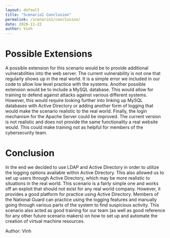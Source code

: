 ```yaml
---
layout: default
title: "Scenario1 Conclusion"
permalink: /scenario1/conclusion/
date: 2020-11-22
author: Vinh
---
```

# Possible Extensions

A possible extension for this scenario would be to provide additional vulnerabilities into the web server. The current vulnerability is not one that regularly shows up in the real world. It is a simple error we included in our code to allow low level practice with the systems. Another possible extension would be to include a MySQL database. This would allow for training to defend against attacks against various different systems. However, this would require looking further into linking up MySQL databases with Active Directory or adding another form of logging that would make the scenario realistic to the real world. Finally, the login mechanism for the Apache Server could be improved. The current version is not realistic and does not provide the same functionality a real website would. This could make training not as helpful for members of the cybersecurity team.

# Conclusion

In the end we decided to use LDAP and Active Directory in order to utilize the logging options available within Active Directory. This also allowed us to set up users through Active Directory, which may be more realistic to situations in the real world. This scenario is a fairly simple one and works off an exploit that should not exist for any real world company. However, it provides a good platform for practice using Active Directory. Members of the National Guard can practice using the logging features and manually going through various parts of the system to find suspicious activity. This scenario also acted as good training for our team (as well as good reference for any other future scenario makers) on how to set up and automate the creation of virtual machine resources.

Author: Vinh
